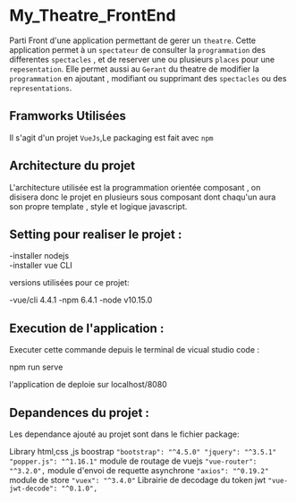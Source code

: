 My_Theatre_FrontEnd
=========================

Parti Front d'une application permettant de gerer un `theatre`.
Cette application permet à un `spectateur` de consulter la `programmation` des differentes `spectacles` , et de reserver une ou plusieurs `places` pour une `repesentation`.
Elle permet aussi au `Gerant` du theatre de modifier la `programmation` en ajoutant , modifiant ou supprimant des `spectacles` ou des `representations`.


Framworks Utilisées
------------------------

Il s'agit d'un projet `VueJs`,Le packaging est fait avec `npm`

Architecture du projet
------------------------

L'architecture utilisée est la programmation orientée composant , on disisera donc le projet en plusieurs sous composant dont chaqu'un aura son propre template , style et logique javascript.

Setting pour realiser le projet :
------------------------

 
-installer nodejs  
-installer vue CLI 

versions utilisées pour ce projet:

-vue/cli 4.4.1
-npm 6.4.1
-node v10.15.0


Execution de l'application :
------------------------

Executer cette commande depuis le terminal de vicual studio code :

npm run serve

l'application de deploie sur localhost/8080


Depandences du projet :
------------------------

Les dependance ajouté au projet sont dans le fichier package:

Library html,css ,js boostrap
    ```
    "bootstrap": "^4.5.0"
    "jquery": "^3.5.1"
    "popper.js": "^1.16.1"
    ```
module de routage de vuejs
    ```
    "vue-router": "^3.2.0",
    ```
module d'envoi de requette asynchrone 
    ```
    "axios": "^0.19.2"
    ```
module de store
    ```
   "vuex": "^3.4.0"
    ```
Librairie de decodage du token jwt
    ```
   "vue-jwt-decode": "^0.1.0",
    ```


